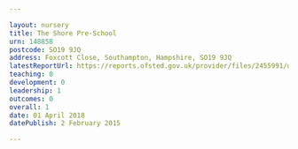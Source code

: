 ```yaml
---

layout: nursery
title: The Shore Pre-School
urn: 148858
postcode: SO19 9JQ
address: Foxcott Close, Southampton, Hampshire, SO19 9JQ
latestReportUrl: https://reports.ofsted.gov.uk/provider/files/2455991/urn/148858.pdf
teaching: 0
development: 0
leadership: 1
outcomes: 0
overall: 1
date: 01 April 2018 
datePublish: 2 February 2015

---
```


